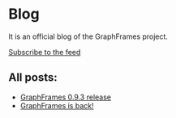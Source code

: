 # Blog

It is an official blog of the GraphFrames project.

[Subscribe to the feed](feed.xml)

## All posts:

- [GraphFrames 0.9.3 release](999-graphframes-093-release.md)
- [GraphFrames is back!](1000-graphframes-is-back.md)